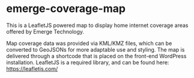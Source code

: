 # emerge-coverage-map
This is a LeafletJS powered map to display home internet coverage areas offered by Emerge Technology.

Map coverage data was provided via KML/KMZ files, which can be converted to GeoJSONs for more adaptable use and styling.
The map is delivered through a shortcode that is placed on the front-end WordPress installation.
LeafletJS is a required library, and can be found here: https://leafletjs.com/
